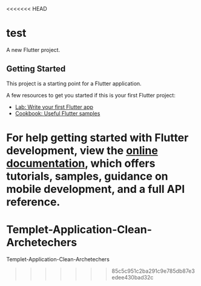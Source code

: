 <<<<<<< HEAD

# test

A new Flutter project.

## Getting Started

This project is a starting point for a Flutter application.

A few resources to get you started if this is your first Flutter project:

- [Lab: Write your first Flutter app](https://docs.flutter.dev/get-started/codelab)
- [Cookbook: Useful Flutter samples](https://docs.flutter.dev/cookbook)

For help getting started with Flutter development, view the
[online documentation](https://docs.flutter.dev/), which offers tutorials,
samples, guidance on mobile development, and a full API reference.
=======

# Templet-Application-Clean-Archetechers

Templet-Application-Clean-Archetechers

> > > > > > > 85c5c951c2ba291c9e785db87e3edee430bad32c
